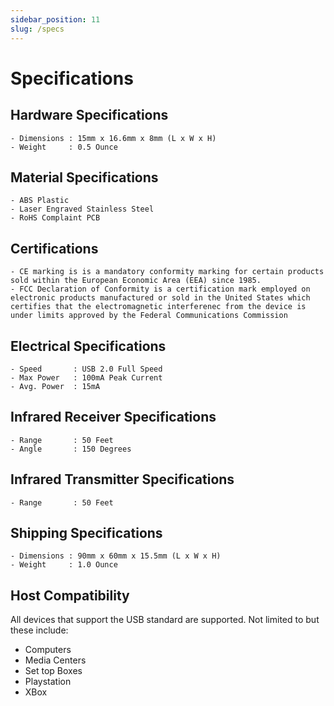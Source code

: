 ```yaml
---
sidebar_position: 11
slug: /specs
---
```

# Specifications 

## Hardware Specifications
```
- Dimensions : 15mm x 16.6mm x 8mm (L x W x H)
- Weight     : 0.5 Ounce
```

## Material Specifications
```
- ABS Plastic
- Laser Engraved Stainless Steel
- RoHS Complaint PCB
```
## Certifications


	- CE marking is is a mandatory conformity marking for certain products sold within the European Economic Area (EEA) since 1985.
	- FCC Declaration of Conformity is a certification mark employed on electronic products manufactured or sold in the United States which certifies that the electromagnetic interferenec from the device is under limits approved by the Federal Communications Commission

## Electrical Specifications
```
- Speed       : USB 2.0 Full Speed
- Max Power   : 100mA Peak Current
- Avg. Power  : 15mA
```
## Infrared Receiver Specifications
```
- Range       : 50 Feet
- Angle       : 150 Degrees
```
## Infrared Transmitter Specifications
```
- Range       : 50 Feet
```

## Shipping Specifications
```
- Dimensions : 90mm x 60mm x 15.5mm (L x W x H)
- Weight     : 1.0 Ounce
```
## Host Compatibility

All devices that support the USB standard are supported. Not limited to but these include:

- Computers
- Media Centers
- Set top Boxes
- Playstation
- XBox
